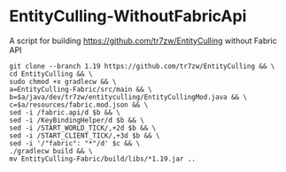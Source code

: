 # EntityCulling-WithoutFabricApi
A script for building https://github.com/tr7zw/EntityCulling without Fabric API
```
git clone --branch 1.19 https://github.com/tr7zw/EntityCulling && \
cd EntityCulling && \
sudo chmod +x gradlecw && \
a=EntityCulling-Fabric/src/main && \
b=$a/java/dev/tr7zw/entityculling/EntityCullingMod.java && \
c=$a/resources/fabric.mod.json && \
sed -i /fabric.api/d $b && \
sed -i /KeyBindingHelper/d $b && \
sed -i /START_WORLD_TICK/,+2d $b && \
sed -i /START_CLIENT_TICK/,+3d $b && \
sed -i '/"fabric": "*"/d' $c && \
./gradlecw build && \
mv EntityCulling-Fabric/build/libs/*1.19.jar ..
```
